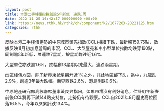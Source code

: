 ```yaml
---
layout: post
title: 本港二手樓價指數創逾5年新低　連跌7周
date: 2022-11-25 16:42:57.000000000 +08:00
link: https://news.rthk.hk/rthk/ch/component/k2/1677203-20221125.htm
categories: rthk
---
```


反映本港二手樓價走勢的中原城市領先指數(CCL)持續下跌，最新報159.76點，數據反映11月初加息當周的市況。CCL、大型屋苑和中小型單位指數均跌穿160點，同創逾5年新低，並連跌7星期，按星期均跌近1.6%。

大型單位亦跌逾1.6%，跌幅創13星期以來最大，連跌兩星期。

四區樓價方面，除了新界東按星期升近1%之外，其餘地區都下跌，當中，九龍跌2.9%，創逾3年最大跌幅。新界西跌2.6%，港島則跌0.6%。

中原地產研究部高級聯席董事黃良昇指出，如果市場沒有利好消息，估計明年新春前後CCL將再下試144點支持位，走勢仍有待觀察。CCL自2021年8月歷史高位回落16.5%，今年以來累計跌13.4%。
